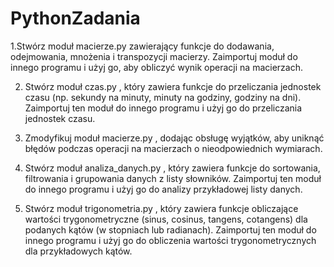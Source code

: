 # PythonZadania

1.Stwórz moduł macierze.py zawierający funkcje do dodawania, odejmowania,
mnożenia i transpozycji macierzy. Zaimportuj moduł do innego programu i użyj
go, aby obliczyć wynik operacji na macierzach.

2. Stwórz moduł czas.py , który zawiera funkcje do przeliczania jednostek czasu
(np. sekundy na minuty, minuty na godziny, godziny na dni). Zaimportuj ten
moduł do innego programu i użyj go do przeliczania jednostek czasu.

3. Zmodyfikuj moduł macierze.py , dodając obsługę wyjątków, aby uniknąć błędów
podczas operacji na macierzach o nieodpowiednich wymiarach.

4. Stwórz moduł analiza_danych.py , który zawiera funkcje do sortowania,
filtrowania i grupowania danych z listy słowników. Zaimportuj ten moduł do
innego programu i użyj go do analizy przykładowej listy danych.

5. Stwórz moduł trigonometria.py , który zawiera funkcje obliczające wartości
trygonometryczne (sinus, cosinus, tangens, cotangens) dla podanych kątów (w
stopniach lub radianach). Zaimportuj ten moduł do innego programu i użyj go do
obliczenia wartości trygonometrycznych dla przykładowych kątów.
